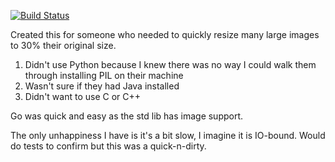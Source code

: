 [![Build Status](https://secure.travis-ci.org/jakecoffman/image-resizer.png?branch=master)](http://travis-ci.org/jakecoffman/image-resizer)


Created this for someone who needed to quickly resize many large images to 30% their original size.

1. Didn't use Python because I knew there was no way I could walk them through installing PIL on their machine
2. Wasn't sure if they had Java installed
3. Didn't want to use C or C++

Go was quick and easy as the std lib has image support.

The only unhappiness I have is it's a bit slow, I imagine it is IO-bound. Would do tests to confirm but this was a quick-n-dirty.
